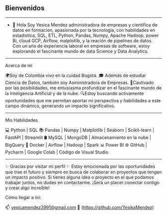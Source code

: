 ## **Bienvenidos** 
-------------------------------------------------------------------------------------------------------------------------------------
- 👋 Hola Soy Yesica Mendez administradora de empresas y cientifica de datos en formacion, apasionada por la tecnología,
con habilidades en  estadistica, SQL, ETL, Python, Pandas, Numpy, Apache Hadoop, power Bi, cloud GCP, Airflow, matplotlib,
y la reación de pipelines de datos. Con un año de experiencia laboral en empresas de software, estoy explorando el fascinante
mundo de data Science y Data Analytics.
------------------------------------------------------------------------------------------------------------------------------------- 
Acerca de mí

🌍Soy de Colombia vivo en la cuidad Bogotá.
🎓 Además de estudiar Ciencia de Datos, también soy Asministradora de Empresas.
🌱Cautivado por las posibilidades, me entusiasma profundizar en el fascinante mundo de la Inteligencia Artificial y de la nube.
🔍Estoy buscando activamente oportunidades que me permitan aportar mi perspectiva y habilidades a este campo dinámico, generando un
impacto significativo.

-----------------------------------------------------------------------------------------------------------------------------------------------------
Mis Habilidades

💻 Python | SQL
📚 Pandas | Numpy | Matplotlib | Seaborn | Scikit-learn | FastAPI | Streamlit
🛢 MySQL | MongoDB | Almacenamiento en la nube | BigQuery
🔧 Docker | Airflow | Hadoop | Spark
📊 Power BI
⚙️ GitHub | Pycharm | Google Colab | Código de Visual Studio

------------------------------------------------------------------------------------------------------------------------------------------------------


✨ Gracias por visitar mi perfil ✨
Estoy emocionada por las oportunidades que trae el futuro y siempre en busca de colaborar en proyectos que tengan un impacto positivo. Si tienes alguna idea o proyecto en el que podamos trabajar juntos, no dudes en contactarme. 
¡Será un placer conectar contigo y crear algo increíble!

Cómo llegar a mí:

📫 yesicamendez3991@gmail.com
💼 (https://github.com/YesikaMendez)





<!---
YesikaMendez/YesikaMendez is a ✨ special ✨ repository because its `README.md` (this file) appears on your GitHub profile.
You can click the Preview link to take a look at your changes.
--->
